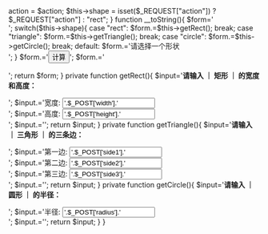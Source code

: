 <?php
	class Form {
		private $action;
		private $shape;


		function __construct($action=""){
			$this->action = $action;
			$this->shape = isset($_REQUEST["action"]) ? $_REQUEST["action"] : "rect";
		}

		function __toString(){
			$form='<form action="'.$this->action.'" method="post" >';
			
			switch($this->shape){
				case "rect":
					$form.=$this->getRect();
					break;
				case "triangle":
					$form.=$this->getTriangle();
					break;

				case "circle":
					$form.=$this->getCircle();
					break;

				default:
					$form.='请选择一个形状<br>';
			}
			$form.='<input type="submit" name="sub" value="计算">';
			$form.='</form>';
			return $form;
		}

		private function getRect(){
			$input='<b>请输入 ｜ 矩形 ｜ 的宽度和高度：</b><p>';
			
			$input.='宽度: <input type="text" name="width" value="'.$_POST['width'].'" ><br>';
			$input.='高度: <input type="text" name="height" value="'.$_POST['height'].'" ><br>';
			$input.='<input type="hidden" name="action" value="rect">';
			return $input;
		}

		private function getTriangle(){
			$input='<b>请输入 ｜ 三角形 ｜ 的三条边：</b><p>';
			$input.='第一边: <input type="text" name="side1" value="'.$_POST['side1'].'" ><br>';
			$input.='第二边: <input type="text" name="side2" value="'.$_POST['side2'].'" ><br>';
			$input.='第三边: <input type="text" name="side3" value="'.$_POST['side3'].'" ><br>';
			$input.='<input type="hidden" name="action" value="triangle">';
			return $input;
		}

		private function getCircle(){
			$input='<b>请输入 ｜ 圆形 ｜ 的半径：</b><p>';
			$input.='半径: <input type="text" name="radius" value="'.$_POST['radius'].'" ><br>';
			$input.='<input type="hidden" name="action" value="circle">';
			return $input;
		}
	}
